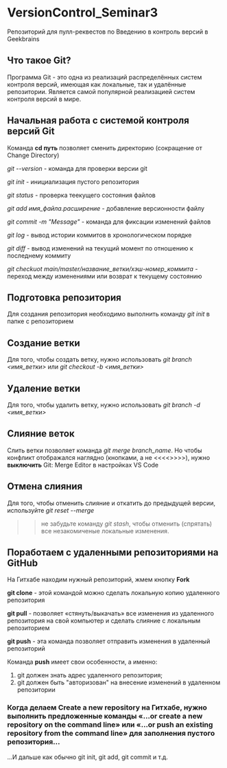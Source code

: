 # VersionControl_Seminar3
Репозиторий для пулл-реквестов по Введению в контроль версий в Geekbrains

## Что такое Git?

Программа Git - это одна из реализаций распределённых систем контроля версий, имеющая как локальные, так и удалённые репозитории. Является самой популярной реализацией систем контроля версий в мире.

## Начальная работа с системой контроля версий Git

Команда **cd путь** позволяет сменить директорию (сокращение от Change Directory)

*git --version* - команда для проверки версии git

*git init* - инициализация пустого репозитория

*git status* - проверка теекущего состояния файлов

*git add имя_файла.расширение* - добавление версионности файлу

*git commit -m "Message"* - команда для фиксации изменений файлов

*git log* - вывод истории коммитов в хронологическом порядке

*git diff* - вывод изменений на текущий момент по отношению к последнему коммиту

*git checkuot main/master/название_ветки/хэш-номер_коммита* - переход между изменениями или возврат к текущему состоянию

## Подготовка репозитория

Для создания репозитория необходимо выполнить команду *git init* в папке с репозиторием

## Создание ветки

Для того, чтобы создать ветку, нужно использовать *git branch <имя_ветки>* или *git checkout -b <имя_ветки>*

## Удаление ветки

Для того, чтобы удалить ветку, нужно использовать *git branch -d <имя_ветки>*

## Слияние веток

Слить ветки позволяет команда *git merge branch_name*. Но чтобы конфликт отображался наглядно (кнопками, а не <<<<>>>>), нужно **выключить** Git: Merge Editor в настройках VS Code

## Отмена слияния

Для того, чтобы отменить слияние и откатить до предыдущей версии, используйте *git reset --merge*

>> не забудьте команду *git stash*, чтобы отменить (спрятать) все незакомиченые локальные изменения.

## Поработаем с удаленными репозиториями на GitHub

На Гитхабе находим нужный репозиторий, жмем кнопку **Fork**

**git clone** - этой командой можно сделать локальную копию удаленного репозитория

**git pull** - позволяет «стянуть/выкачать» все изменения из удаленного репозитория на свой компьютер и сделать слияние с локальным репозиторием

**git push** - эта команда позволяет отправить изменения в удаленный репозиторий

Команда **push** имеет свои особенности, а именно:
1. git должен знать адрес удаленного репозитория;
2. git должен быть "авторизован" на внесение изменений в удаленном репозитории

### Когда делаем Create a new repository на Гитхабе, нужно выполнить предложенные команды «…or create a new repository on the command line» или «…or push an existing repository from the command line» для заполнения пустого репозитория...

...И дальше как обычно git init, git add, git commit и т.д.
